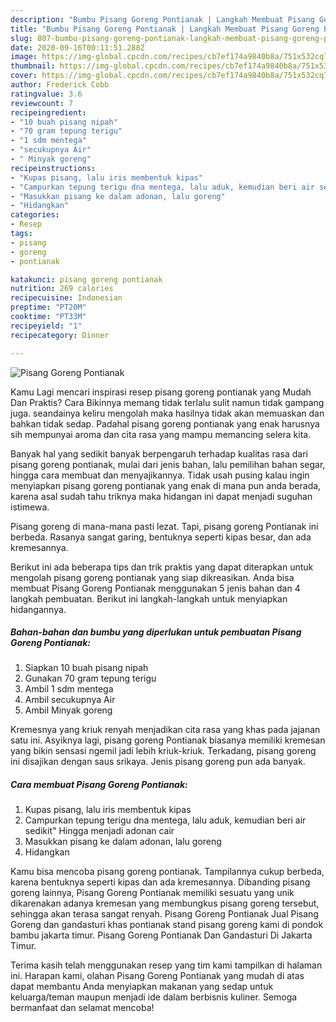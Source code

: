 ```yaml
---
description: "Bumbu Pisang Goreng Pontianak | Langkah Membuat Pisang Goreng Pontianak Yang Bisa Manjain Lidah"
title: "Bumbu Pisang Goreng Pontianak | Langkah Membuat Pisang Goreng Pontianak Yang Bisa Manjain Lidah"
slug: 807-bumbu-pisang-goreng-pontianak-langkah-membuat-pisang-goreng-pontianak-yang-bisa-manjain-lidah
date: 2020-09-16T00:11:51.288Z
image: https://img-global.cpcdn.com/recipes/cb7ef174a9840b8a/751x532cq70/pisang-goreng-pontianak-foto-resep-utama.jpg
thumbnail: https://img-global.cpcdn.com/recipes/cb7ef174a9840b8a/751x532cq70/pisang-goreng-pontianak-foto-resep-utama.jpg
cover: https://img-global.cpcdn.com/recipes/cb7ef174a9840b8a/751x532cq70/pisang-goreng-pontianak-foto-resep-utama.jpg
author: Frederick Cobb
ratingvalue: 3.6
reviewcount: 7
recipeingredient:
- "10 buah pisang nipah"
- "70 gram tepung terigu"
- "1 sdm mentega"
- "secukupnya Air"
- " Minyak goreng"
recipeinstructions:
- "Kupas pisang, lalu iris membentuk kipas"
- "Campurkan tepung terigu dna mentega, lalu aduk, kemudian beri air sedikit&#34; Hingga menjadi adonan cair"
- "Masukkan pisang ke dalam adonan, lalu goreng"
- "Hidangkan"
categories:
- Resep
tags:
- pisang
- goreng
- pontianak

katakunci: pisang goreng pontianak 
nutrition: 269 calories
recipecuisine: Indonesian
preptime: "PT20M"
cooktime: "PT33M"
recipeyield: "1"
recipecategory: Dinner

---
```



![Pisang Goreng Pontianak](https://img-global.cpcdn.com/recipes/cb7ef174a9840b8a/751x532cq70/pisang-goreng-pontianak-foto-resep-utama.jpg)

Kamu Lagi mencari inspirasi resep pisang goreng pontianak yang Mudah Dan Praktis? Cara Bikinnya memang tidak terlalu sulit namun tidak gampang juga. seandainya keliru mengolah maka hasilnya tidak akan memuaskan dan bahkan tidak sedap. Padahal pisang goreng pontianak yang enak harusnya sih mempunyai aroma dan cita rasa yang mampu memancing selera kita.

Banyak hal yang sedikit banyak berpengaruh terhadap kualitas rasa dari pisang goreng pontianak, mulai dari jenis bahan, lalu pemilihan bahan segar, hingga cara membuat dan menyajikannya. Tidak usah pusing kalau ingin menyiapkan pisang goreng pontianak yang enak di mana pun anda berada, karena asal sudah tahu triknya maka hidangan ini dapat menjadi suguhan istimewa.

Pisang goreng di mana-mana pasti lezat. Tapi, pisang goreng Pontianak ini berbeda. Rasanya sangat garing, bentuknya seperti kipas besar, dan ada kremesannya.


Berikut ini ada beberapa tips dan trik praktis yang dapat diterapkan untuk mengolah pisang goreng pontianak yang siap dikreasikan. Anda bisa membuat Pisang Goreng Pontianak menggunakan 5 jenis bahan dan 4 langkah pembuatan. Berikut ini langkah-langkah untuk menyiapkan hidangannya.

<!--inarticleads1-->

##### Bahan-bahan dan bumbu yang diperlukan untuk pembuatan Pisang Goreng Pontianak:

1. Siapkan 10 buah pisang nipah
1. Gunakan 70 gram tepung terigu
1. Ambil 1 sdm mentega
1. Ambil secukupnya Air
1. Ambil  Minyak goreng


Kremesnya yang kriuk renyah menjadikan cita rasa yang khas pada jajanan satu ini. Asyiknya lagi, pisang goreng Pontianak biasanya memiliki kremesan yang bikin sensasi ngemil jadi lebih kriuk-kriuk. Terkadang, pisang goreng ini disajikan dengan saus srikaya. Jenis pisang goreng pun ada banyak. 

<!--inarticleads2-->

##### Cara membuat Pisang Goreng Pontianak:

1. Kupas pisang, lalu iris membentuk kipas
1. Campurkan tepung terigu dna mentega, lalu aduk, kemudian beri air sedikit&#34; Hingga menjadi adonan cair
1. Masukkan pisang ke dalam adonan, lalu goreng
1. Hidangkan


Kamu bisa mencoba pisang goreng pontianak. Tampilannya cukup berbeda, karena bentuknya seperti kipas dan ada kremesannya. Dibanding pisang goreng lainnya, Pisang Goreng Pontianak memiliki sesuatu yang unik dikarenakan adanya kremesan yang membungkus pisang goreng tersebut, sehingga akan terasa sangat renyah. Pisang Goreng Pontianak Jual Pisang Goreng dan gandasturi khas pontianak stand pisang goreng kami di pondok bambu jakarta timur. Pisang Goreng Pontianak Dan Gandasturi Di Jakarta Timur. 

Terima kasih telah menggunakan resep yang tim kami tampilkan di halaman ini. Harapan kami, olahan Pisang Goreng Pontianak yang mudah di atas dapat membantu Anda menyiapkan makanan yang sedap untuk keluarga/teman maupun menjadi ide dalam berbisnis kuliner. Semoga bermanfaat dan selamat mencoba!
